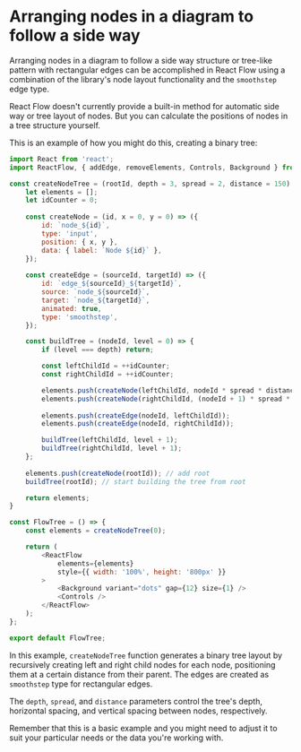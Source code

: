 # Arranging nodes in a diagram to follow a side way

Arranging nodes in a diagram to follow a side way structure or tree-like pattern with rectangular edges can be accomplished in React Flow using a combination of the library's node layout functionality and the `smoothstep` edge type.

React Flow doesn't currently provide a built-in method for automatic side way or tree layout of nodes. But you can calculate the positions of nodes in a tree structure yourself. 

This is an example of how you might do this, creating a binary tree:

```javascript
import React from 'react';
import ReactFlow, { addEdge, removeElements, Controls, Background } from 'react-flow-renderer';

const createNodeTree = (rootId, depth = 3, spread = 2, distance = 150) => {
    let elements = [];
    let idCounter = 0;
    
    const createNode = (id, x = 0, y = 0) => ({
        id: `node_${id}`,
        type: 'input',
        position: { x, y },
        data: { label: `Node ${id}` },
    });
    
    const createEdge = (sourceId, targetId) => ({
        id: `edge_${sourceId}_${targetId}`,
        source: `node_${sourceId}`,
        target: `node_${targetId}`,
        animated: true,
        type: 'smoothstep',
    });

    const buildTree = (nodeId, level = 0) => {
        if (level === depth) return;

        const leftChildId = ++idCounter;
        const rightChildId = ++idCounter;

        elements.push(createNode(leftChildId, nodeId * spread * distance, (level + 1) * distance));
        elements.push(createNode(rightChildId, (nodeId + 1) * spread * distance, (level + 1) * distance));
        
        elements.push(createEdge(nodeId, leftChildId));
        elements.push(createEdge(nodeId, rightChildId));

        buildTree(leftChildId, level + 1);
        buildTree(rightChildId, level + 1);
    };
    
    elements.push(createNode(rootId)); // add root
    buildTree(rootId); // start building the tree from root

    return elements;
}

const FlowTree = () => {
    const elements = createNodeTree(0);

    return (
        <ReactFlow
            elements={elements}
            style={{ width: '100%', height: '800px' }}
        >
            <Background variant="dots" gap={12} size={1} />
            <Controls />
        </ReactFlow>
    );
};

export default FlowTree;
```
In this example, `createNodeTree` function generates a binary tree layout by recursively creating left and right child nodes for each node, positioning them at a certain distance from their parent. The edges are created as `smoothstep` type for rectangular edges. 

The `depth`, `spread`, and `distance` parameters control the tree's depth, horizontal spacing, and vertical spacing between nodes, respectively.

Remember that this is a basic example and you might need to adjust it to suit your particular needs or the data you're working with.